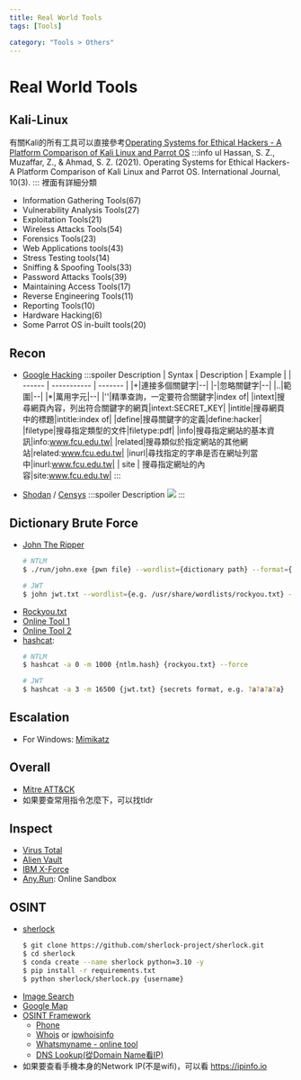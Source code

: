 ```yaml
---
title: Real World Tools
tags: [Tools]

category: "Tools > Others"
---
```


# Real World Tools
## Kali-Linux
有關Kali的所有工具可以直接參考[Operating Systems for Ethical Hackers - A Platform Comparison of Kali Linux and Parrot OS](https://www.researchgate.net/profile/Syed-Zain-Ul-Hassan-2/publication/369305777_Operating_Systems_for_Ethical_Hackers_-_A_Platform_Comparison_of_Kali_Linux_and_Parrot_OS/links/6414544c315dfb4cce89b6a3/Operating-Systems-for-Ethical-Hackers-A-Platform-Comparison-of-Kali-Linux-and-Parrot-OS.pdf)
:::info
ul Hassan, S. Z., Muzaffar, Z., & Ahmad, S. Z. (2021). Operating Systems for Ethical Hackers-A Platform Comparison of Kali Linux and Parrot OS. International Journal, 10(3).
:::
裡面有詳細分類
* Information Gathering Tools(67)
* Vulnerability Analysis Tools(27)
* Exploitation Tools(21)
* Wireless Attacks Tools(54)
* Forensics Tools(23)
* Web Applications tools(43)
* Stress Testing tools(14)
* Sniffing & Spoofing Tools(33)
* Password Attacks Tools(39)
* Maintaining Access Tools(17)
* Reverse Engineering Tools(11)
* Reporting Tools(10)
* Hardware Hacking(6)
* Some Parrot OS in-built tools(20)

## Recon
* [Google Hacking](https://www.exploit-db.com/google-hacking-database)
    :::spoiler Description
    | Syntax | Description | Example |
    | ------ | ----------- | ------- |
    |+|連接多個關鍵字|--|
    |-|忽略關鍵字|--|
    |..|範圍|--|
    |\*|萬用字元|--|
    |''|精準查詢，一定要符合關鍵字|index of|
    |intext|搜尋網頁內容，列出符合關鍵字的網頁|intext:SECRET_KEY|
    |intitle|搜尋網頁中的標題|intitle:index of|
    |define|搜尋關鍵字的定義|define:hacker|
    |filetype|搜尋指定類型的文件|filetype:pdf|
    |info|搜尋指定網站的基本資訊|info:www.fcu.edu.tw|
    |related|搜尋類似於指定網站的其他網站|related:www.fcu.edu.tw|
    |inurl|尋找指定的字串是否在網址列當中|inurl:www.fcu.edu.tw|
    | site   | 搜尋指定網址的內容|site:www.fcu.edu.tw|
    :::


* [Shodan](https://www.shodan.io/dashboard) / [Censys](https://search.censys.io/)
    :::spoiler Description
    ![](https://hackmd.io/_uploads/Hym-h3oH2.png)
    :::

## Dictionary Brute Force
* [John The Ripper](https://www.openwall.com/john/)
    ```bash
    # NTLM
    $ ./run/john.exe {pwn file} --wordlist={dictionary path} --format={NT...}
    
    # JWT
    $ john jwt.txt --wordlist={e.g. /usr/share/wordlists/rockyou.txt} --format={jwt alg, e.g. HMAC-SHA256}
    ```
* [Rockyou.txt](https://www.google.com/url?sa=t&rct=j&q=&esrc=s&source=web&cd=&ved=2ahUKEwiyotmP3uD_AhVB72EKHd3QCHMQFnoECBQQAQ&url=https%3A%2F%2Fgithub.com%2Fbrannondorsey%2Fnaive-hashcat%2Freleases%2Fdownload%2Fdata%2Frockyou.txt&usg=AOvVaw3snAERl1mU6Ccr4WFEazBd&opi=89978449)
* [Online Tool 1](https://www.cmd5.com/)
* [Online Tool 2](https://hashes.com/en/decrypt/hash)
* [hashcat](https://home.gamer.com.tw/creationDetail.php?sn=3669363):
    ```bash
    # NTLM
    $ hashcat -a 0 -m 1000 {ntlm.hash} {rockyou.txt} --force
    
    # JWT
    $ hashcat -a 3 -m 16500 {jwt.txt} {secrets format, e.g. ?a?a?a?a}
    ```
## Escalation
* For Windows: [Mimikatz](https://github.com/ParrotSec/mimikatz)

## Overall
* [Mitre ATT&CK](https://attack.mitre.org/)
* 如果要查常用指令怎麼下，可以找tldr

## Inspect
* [Virus Total](https://www.virustotal.com/gui/home/upload)
* [Alien Vault](https://otx.alienvault.com)
* [IBM X-Force](https://exchange.xforce.ibmcloud.com)
* [Any.Run](https://app.any.run/): Online Sandbox
## OSINT
* [sherlock](https://github.com/sherlock-project/sherlock)
    ```bash
    $ git clone https://github.com/sherlock-project/sherlock.git
    $ cd sherlock
    $ conda create --name sherlock python=3.10 -y
    $ pip install -r requirements.txt
    $ python sherlock/sherlock.py {username}
    ```
* [Image Search](https://images.google.com/)
* [Google Map](https://www.google.com/maps)
* [OSINT Framework](https://osintframework.com/)
    * [Phone](https://www.truecaller.com)
    * [Whois](https://www.whois.com/whois) or [ipwhoisinfo](https://ipwhoisinfo.com/)
    * [Whatsmyname - online tool](https://whatsmyname.app/)
    * [DNS Lookup(從Domain Name看IP)](https://www.whatismyip.com/dns-lookup/)
* 如果要查看手機本身的Network IP(不是wifi)，可以看 https://ipinfo.io 
